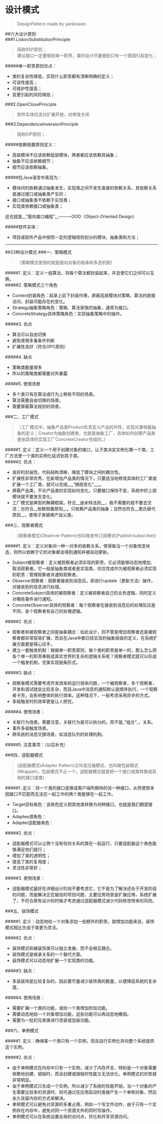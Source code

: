 # 设计模式
>DesignPattern made by yanbowen

##六大设计原则  
###1.LiskovSubstitutionPrinciple  
>简称RSP原则；  
>建议接口一定要做到单一职责，类的设计尽量做到只有一个原因引起变化；  

#####单一职责原则优点：  
* 类的复杂性降低，实现什么职责都有清晰明确的定义；
* 可读性提高；
* 可维护性提高；
* 变更引起的风险降低；  

###2.OpenClosePrinciple  
>软件实体应该对扩展开放，对修改关闭  
  
###3.DependenceInversionPrinciple  
>简称DIP原则；  
  
#####依赖倒置原则定义：
* 高层模块不应该依赖低层模块，两者都应该依赖其抽象；
* 抽象不应该依赖细节；
* 细节应该依赖抽象。  
  
#####在Java语言中表现为：
* 模块间的依赖通过抽象发生，实现类之间不发生直接的依赖关系，其依赖关系是通过接口或抽象类产生的；
* 接口或抽象类不依赖于实现类；
* 实现类依赖接口或抽象类；  

这也就是__“面向接口编程”__———OOD（Object-Oriented Design）  

#####软件实体：
* 项目或软件产品中按照一定的逻辑规则划分的模块，抽象类和方法；

- - -
##23种设计模式
###一、策略模式
>（策略模式使用的就是面向对象的继承和多态机制）  
  
#####1. 定义：定义一组算法，将每个算法都封装起来，并且使它们之间可以互换。  
#####2. 策略模式三个角色   
* Context封装角色：起承上启下封装作用，屏蔽高层模块对策略、算法的直接访问，封装可能存在的变化。
* Strategy抽象策略角色：策略、算法家族的抽象，通常为接口。  
* ConcreteStrategy具体策略角色：实现抽象策略中的操作。  
  
#####3. 优点   
* 算法可以自由切换
* 避免使用多重条件判断
* 扩展性良好（符合OPC原则）  
  
#####4. 缺点   
* 策略类数量增多  
* 所以的策略类都需要对外暴露  
  
#####5. 使用场景  
* 多个类只有在算法或行为上稍有不同的场景。  
* 算法需要自由切换的场景。
* 需要屏蔽算法规则的场景。  
  
###二、工厂模式
>（工厂模式中，抽象产品类Product负责定义产品的共性，实现对事物最抽象的定义；Creator为抽象创建类，也就是抽象工厂，具体如何创建产品类是由具体的实现工厂ConcreteCreator完成的。）  
  
#####1. 定义：定义一个用于创建对象的接口，让子类决定实例化哪一个类。工厂方法使一个类的实例化延迟到其子类。  
#####2. 优点：  
* 良好的封装性，代码结构清晰，降低了模块之间的耦合性。
* 扩展性非常优秀，在新增加产品类的情况下，只要适当地修改具体的工厂类或扩展一个工厂类，就可以完成___“拥抱变化”___。  
* 屏蔽产品类，不论产品类的实现如何变化，只要接口保持不变，系统中的上层模块就不要发生变化。
* 工厂模式是典型的解耦框架。符合__迪米特法则__，我不需要的就不要去交流；也符合__依赖倒置原则__，只依赖产品类的抽象；当然也符合__里氏替代原则__，使用子类替换产品父类。  
  
###三、观察者模式
>(观察者模式(Observer Pattern)也叫做发布订阅模式(Publish/subscribe))  
  
#####1. 定义：定义对象间一种一对多的依赖关系，使得每当一个对象改变状态，则所以依赖于它的对象都会得到通知并被自动更新。
* Subject被观察者：定义被观察者必须实现的职责，它必须能够动态地增加、取消观察者。它一般是抽象类或者是实现类，仅仅完成作为被观察者必须实现的职责：管理观察者并通知观察者。
* Observer观察者：观察者接收到消息后，即进行update（更新方法）操作，对接收到的信息进行处理。  
* ConcreteSubject具体的被观察者：定义被观察者自己的业务逻辑，同时定义对哪些事件进行通知。
* ConcreteObserver具体的观察者：每个观察者在接收到消息后的处理反应是不同，各个观察者有自己的处理逻辑。  
  
#####2. 优点：
* 观察者和被观察者之间是抽象耦合：如此设计，则不管是增加观察者还是被观察者都非常容易扩展，而且在Java中都已经实现的抽象层级的定义，在系统扩展方面更是得心应手。
* 建立一套触发机制：根据单一职责原则，每个类的职责是单一的，那么怎么把各个单一的职责串联成真实世界的复杂的逻辑关系呢？观察者模式就可以形成一个触发机制，完美实现链条形式。
  
#####3. 缺点：
* 观察者模式需要考虑开发效率和运行效率问题，一个被观察者，多个观察者，开发和调试就会比较复杂，而且Java中消息的通知默认是顺序执行，一个观察者卡壳，会影响整体的执行效率。这种情况下，一般考虑采用异步的方式。
* 多级触发时的效率更是让人担忧。  
  
#####4. 使用场景：
* 关联行为场景。需要注意，关联行为是可以拆分的，而不是_“组合”_，关系。
* 事件多级触发场景。
* 跨系统的消息交换场景，如消息队列的处理机制。  
  
#####5. 注意事项：（以后补充）  
  
###四、适配器模式
>(适配器模式(Adapter Pattern)又叫变压器模式，也叫做包装模式(Wrapper)，包装模式不止一个。适配器模式就是把一个接口或类转换成其他的接口或类)   
  
#####1. 定义：将一个类的接口变换成客户端所期待的另一种接口，从而使原本因接口不匹配而无法在一起工作的两个类能够在一起工作。
* Target目标角色：该角色定义把其他类转换为何种接口，也就是我们期望接口。  
* Adaptee源角色：
* Adapter适配器角色：  
  
#####2. 优点：
* 适配器模式可以让两个没有任何关系的类在一起运行，只要适配器这个角色能够满足他们就行；
* 增加了类的透明性；
* 提高了类的复用度；
* 灵活性非常好；
  
#####3. 使用场景：
* 适配器模式最好在详细设计阶段不要考虑它，它不是为了解决还处于开发阶段的问题，而是解决正在服役的项目问题，主要应用场景是扩展应用，系统扩展了，不符合原有设计的时候才考虑通过适配器模式减少代码修改带来的风险。  
  
###五、装饰模式  
  
#####1. 定义：动态地给一个对象添加一些额外的职责。就增加功能来说，装饰模式相比生成子类更为灵活。  
  
#####2. 优点：  
* 装饰模式和被装饰类可以独立发展，而不会相互耦合。  
* 装饰模式是继承关系的一个替代方案。  
* 装饰模式可以动态地扩展一个实现类的功能。  
  
#####3. 缺点：  
* 多层装饰是比较复杂的，因此要尽量减少装饰类的数量，以便降低系统的复杂度。  
  
#####4. 使用场景：  
* 需要扩展一个类的功能，或给一个类增加附加功能。
* 需要动态地给一个对象增加功能，这些功能可以再动态地撤销。
* 需要为一批的兄弟类进行改装或加装功能。  
  
###六、单例模式  
  
#####1. 定义：确保某一个类只有一个实例，而且自行实例化并向整个系统提供这个实例。  
  
#####2. 优点：  
* 由于单例模式在内存中只有一个实例，减少了内存开支，特别是一个对象需要频繁地创建、销毁时，而且创建或销毁时性能又无法优化，单例模式的优势就非常明显。    
* 由于单例模式只生成一个实例，所以减少了系统的性能开销，当一个对象的产生需要比较多的资源时，则可通过在应用启动时直接产生一个单例对象，然后永久驻留内存的方式来解决。
* 单例模式可以避免对资源的多重占用，例如一个写文件动作，由于只有一个实例存在内存中，避免对同一个资源文件的同时写操作。
* 单例模式可以在系统设置全局的访问点，优化和共享资源访问。